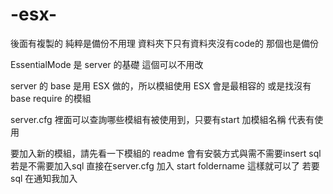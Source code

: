 # -esx-
後面有複製的 純粹是備份不用理  資料夾下只有資料夾沒有code的 那個也是備份

EssentialMode 是 server 的基礎 這個可以不用改

server 的 base 是用 ESX 做的，所以模組使用 ESX 會是最相容的 或是找沒有 base require 的模組


server.cfg 裡面可以查詢哪些模組有被使用到，只要有start 加模組名稱 代表有使用

要加入新的模組，請先看一下模組的 readme 會有安裝方式與需不需要insert sql 若是不需要加入sql 直接在server.cfg 加入 start foldername 這樣就可以了
若要sql 在通知我加入
